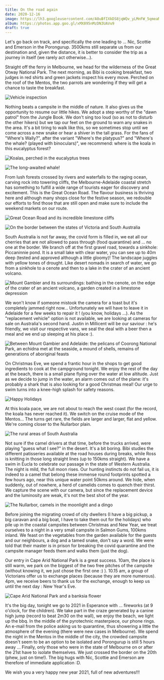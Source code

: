 ```yaml
---
title: On the road again
date: 2020-12-16
image: https://lh3.googleusercontent.com/A0uBfIXkDS8jqWQv_yLMnFW_5qmeaN_G7pNozno2FWSLQ5u6DvV-vP-_qxCEkxgg4xu6Jb6vxjyjjOh9u7EBUpmgm7QOf_VfJ3Yr7FDS6p6it7HZ6neeJdZFQcdfchHVbNYFmq-KmU8
album: https://photos.app.goo.gl/xMX895nMzDN3UAVu9
draft: true
---
```


Let's go back on track, and specifically the one leading to ... Nic, Scottie and Emerson in the Porongurup. 3500kms still separate us from our destination and, given the distance, it is better to consider the trip as a journey in itself (we rarely act otherwise...).

Straight off the ferry in Melbourne, we head for the wilderness of the Great Otway National Park. The next morning, as Bibi is cooking breakfast, two judges in red shirts and green jackets inspect his every move. Perched on the roof of the Mentos, the two parrots are wondering if they will get a chance to taste the breakfast.

![Vehicle inspection](https://lh3.googleusercontent.com/B5mADN1sFfJN32DPXNy0G2J_Pz0JInf8ar9Uv5Ki6LnNKOmOukvTURuI2iwEbGxmyVif8OjiqYfYyOPA_nCH_oGtuOFE4Wwf05r2LjZTzFPn9HeTasG-sXCimmV9toG86uJ3ch4_OYo)

Nothing beats a campsite in the middle of nature. It also gives us the opportunity to resume our little hikes. We adopt a step worthy of the "dawn patrol" from the Jungle Book. We don't sing too loud (so as not to disturb the other hikers) but we tap our feet on the ground to warn any snakes in the area. It's a bit tiring to walk like this, so we sometimes stop until we come across a new snake or hear a shiver in the tall grass. For the fans of "Where's Wally?", after the variant "Where's the platypus?" and "Where's the whale? (played with binoculars)", we recommend: where is the koala in this eucalyptus forest?

![Koalas, perched in the eucalyptus trees](https://lh3.googleusercontent.com/BAPOevO53b1sF_xP6cu8o19dzkNNK87YhCARy5jj5n9Lc4D6gVBnBuUwgOi-FU4QUb0MVtxW1iGdgRsYjafqKK2mVhWgBuVDyiRMgDUgt3rUGESGgDewHo9EVXhY9bgMtiqWiQtra_4)

![The long-awaited whale!](https://lh3.googleusercontent.com/G3METt7TmzcOkbcOJd09voOvef10J9XE9dR_Spm-vTu0AgtAsb_sXgi9hMhUe-CRSrYQPagMUtqwbRHgMxf5SM2S_WRlXUUoSJhvmDwffUQgoG5z3wd8mY1ulQpkly_9iw7yPfzKZqA)

From lush forests crossed by rivers and waterfalls to the raging ocean, carving rock into towering cliffs, the Melbourne-Adelaide coastal stretch has something to fulfill a wide range of tourists eager for discovery and excitement. This is the Great Ocean Road. The flavour business is thriving here and although many shops close for the festive season, we redouble our efforts to find those that are still open and make sure to include the weekend markets on our route.

![Great Ocean Road and its incredible limestone cliffs](https://lh3.googleusercontent.com/2qy4xU8sPpUXiF5RmBa-kpxUcbhhkVm386HauFqxSKAFTppR34z6ZWYrfEd4ChpVAGbjuyykajSTvANB4lnzfb5fXSj_BALtiT0eMbanl2p9e_isJrjVI5eyV_xGQ1oMe8UYbHmflbM)

![On the border between the states of Victoria and South Australia](https://lh3.googleusercontent.com/wMjoeZCIhgmtVK05yf_t5bl1K7VXlWu7tQjSkIxv4WYqEAwruy2o19XcuOTFUT7Z-U2F8C-fp7jh2DPD7TBIymxkpaAoAlrlt8PydiedpBs8JMRZAXBqsIOjmdBTHCw62H58qfJkYJw)

South Australia is not far away, the covid form is filled in, we eat all our cherries that are not allowed to pass through (food quarantine) and ... no one at the border. We branch off at the first gravel road, towards a sinkhole: Piccaninnie pond. It is a small lake with clear water, you can see up to 40m deep (tested and approved although a little gloomy)! The landscape juggles with yellow tones of drought. Like desert nomads in search of water, we go from a sinkhole to a cenote and then to a lake in the crater of an ancient volcano.

![Mount Gambier and its surroundings: bathing in the cenote, on the edge of the crater of an ancient volcano, a garden created in a limestone depression](https://lh3.googleusercontent.com/OA13Gi2TOEgqPKgYwtnSn12YLOQxnTkd4-n8-Gnb8Nn0ctmgQ7NewSnxgRbqrGk86ymm6MPFQUBoaekL3bwMiGqJVbjdWxgvfhk15Uc8D-EQs5xqkSB-VDVu_8M0qTdQbzMpgjAUFpQ)

We won't know if someone mistook the camera for a toast but it's completely jammed right now... Unfortunately we will have to leave it in Adelaide for a few weeks to repair it ! (you know, holidays ...). As the "replacement vehicle" option is not available, we are looking at cameras for sale on Australia's second hand. Justin in Millicent will be our saviour : he's friendly, we visit our respective vans, we seal the deal with a beer then a meal and we end up sleeping at his place :).

![Between Mount Gambier and Adelaide: the pelicans of Coorong National Park, an echidna met at the seaside, a mound of shells, remains of generations of aboriginal feasts](https://lh3.googleusercontent.com/9bGmXxgp0CkncJx09KFkrJp8UBDC8Cpd6HYlf4xnvl0JT-9pVj33-10eJxNkQxaqWMLKStSVUTIJWnMvEzHFcHGWpvPUfgiyUzA2XqloKW_gyhe1G-9t1eed2GSsW9s5uzqbrDdrqQI)

On Christmas Eve, we spend a frantic hour in the shops to get good ingredients to cook at the campground tonight. We enjoy the rest of the day at the beach, there is a small plane flying over the water at low altitude. Just as we decide to jump in the water, an alarm comes out of the plane: it's probably a shark that is also looking for a good Christmas meal! Our urge to swim turns into a knee-high splash for safety reasons.

![Happy Holidays](https://lh3.googleusercontent.com/pcMzpDDEX9o0z4tjcFKVifpSGhp1me1wI6yvlk184-Uj5IgOiYt_Nw7V0_y603FL_i-1l90YEru3BRNQawYHfDPpfkkOM6arHbrPzH0U9Qczg9bbXgum4C0Kbv_tmIV4lfIy2ZkozyQ)

At this koala pace, we are not about to reach the west coast (for the record, the koala has never reached it). We switch on the cruise mode of the Mentos... The turns get rare, the fields are larger and larger, flat and yellow. We're coming closer to the Nullarbor plain.

![The rural areas of South Australia](https://lh3.googleusercontent.com/KeL9tv7UVE4yG6eI8glZA9H0GwSMuZug5rwdVOIxDUp6Bz78P4vMGMPuSG72WqAH4jPOQqwcDf9VnPSPaTOXXmupdFxhGO03NzG0kcd0LIq54P9V5izZq6TpGRTa2soW6KEgAMqVSUs)

Not sure if the camel drivers at that time, before the trucks arrived, were playing "guess what I see?" in the desert. It's a bit boring. Bibi studies the different patisseries available at the road houses during breaks, while Ross is knitting in those long straight lines (up to 150kms straight). We have a swim in Eucla to celebrate our passage in the state of Western Australia. The night is mild, the full moon rises. Our hunting instincts do not fail us, it is indeed to a camel that belong these immense round footprints spotted a few hours ago, near this unique water point 50kms around. We hide, when suddenly, out of nowhere, a herd of camelids comes to quench their thirst. We capture the scene with our camera, but since the replacement device and the luminosity are weak, it's not the best shot of the year.

![The Nullarbor, camels in the moonlight and a dingo](https://lh3.googleusercontent.com/dbN12x-N0c4WKHkoWoN7yDSvWlbhbBhW9r00h3ynwZmps6l0TnKn0BDhDRD8mfaN9s50Qyj74cRNvRRXqSgYXapsFHwyOwexU6ImPNRDAhfiwf-tepgOcX6c_fpvhDbXGdqBqTwDyPc)

Before joining the migrating crowd of city dwellers (I have a big pickup, a big caravan and a big boat, I have to take them out for the holidays) who pile up in the coastal campsites between Christmas and New Year, we treat ourselves to a night in a very small campsite in Salmon Gums, 100kms inland. We feast on the vegetables from the garden available for the guests and our neighbours, a dog and a tamed snake, don't say a word. We were told that their master is in prison for breaking the covid quarantine and the campsite manager feeds them and walks them (just the dog).

Our entry in Cape Arid National Park is a great success. 10am, the place is still warm, we park on the biggest of the two free pitches of the campsite (without knowing it, we just chose the first one :) ). 10.15 am, a group of Victorians offer us to exchange places (because they are more numerous). 4pm, we receive beers to thank us for the exchange, enough to keep us until the next day : New Year's Eve.

![Cape Arid National Park and a banksia flower](https://lh3.googleusercontent.com/S6JrHmOScZsyydd6R7InoJmcNNwUZNrFilzjlkLQSkEXkbLhjJdt45rADMQ-T2xUSBN4rSCjTb-RDM9mmuwPcv64PKGwUXT1a8LxXFWnWi5pG63ExZKTZsd4S5R02WtZL2r4vwbu8hQ)

It's the big day, tonight we go to 2021 in Esperance with ... fireworks (at 9 o'clock, for the children). We take part in the craze generated by a canine high jump (record to beat 2m30 on the wall), we enjoy the beach, we light up the bbq. In the middle of the pyrotechnic masterpiece, our phone rings. An e-mail from the police asking us to quarantine, thus showering a little the atmosphere of the evening (there were new cases in Melbourne). We spend the night in the Mentos in the middle of the city, the crowded campsite doesn't seem to be an option to be isolated and Porongurup is still 5 hours away ... Finally, only those who were in the state of Melbourne on or after the 21st have to isolate themselves. We just crossed the border on the 20th (phew, just on time!). The big hugs with Nic, Scottie and Emerson are therefore of immediate application :D.

We wish you a very happy new year 2021, full of new adventures!!!
